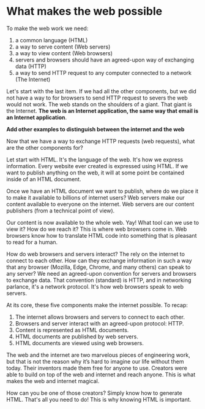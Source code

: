 # What makes the web possible
To make the web work we need:

1. a common language (HTML)
2. a way to serve content (Web servers)
3. a way to view content (Web browsers)
4. servers and browsers should have an agreed-upon way of exchanging data (HTTP)
5. a way to send HTTP request to any computer connected to a network (The Internet)

Let's start with the last item. If we had all the other components, but we did not have a way to for browsers to send HTTP request to severs the web would not work. The web stands on the shoulders of a giant. That giant is the Internet. **The web is an Internet application, the same way that email is an Internet application**.

**Add other examples to distinguish between the internet and the web**

Now that we have a way to exchange HTTP requests (web requests), what are the other components for?

Let start with HTML. It's the language of the web. It's how we express information. Every website ever created is expressed using HTML. If we want to publish anything on the web, it will at some point be contained inside of an HTML document.

Once we have an HTML document we want to publish, where do we place it to make it available to billions of internet users? Web servers make our content available to everyone on the internet. Web servers are our content publishers (from a technical point of view).

Our content is now available to the whole web. Yay! What tool can we use to view it? How do we reach it? This is where web browsers come in. Web browsers know how to translate HTML code into something that is pleasant to read for a human.

How do web browsers and servers interact? The rely on the internet to connect to each other. How can they exchange information in such a way that any browser (Mozilla, Edge, Chrome, and many others) can speak to any server? We need an agreed-upon convention for servers and browsers to exchange data. That convention (standard) is HTTP, and in networking parlance, it's a network protocol. It's how web browsers speak to web servers.

At its core, these five components make the internet possible. To recap:

1. The internet allows browsers and servers to connect to each other.
2. Browsers and server interact with an agreed-upon protocol: HTTP.
3. Content is represented as HTML documents.
4. HTML documents are published by web servers.
5. HTML documents are viewed using web browsers.

The web and the internet are two marvelous pieces of engineering work, but that is not the reason why it’s hard to imagine our life without them today. Their inventors made them free for anyone to use. Creators were able to build on top of the web and internet and reach anyone. This is what makes the web and internet magical.

How can you be one of those creators? Simply know how to generate HTML. That's all you need to do! This is why knowing HTML is important.

